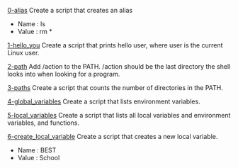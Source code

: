 [0-alias](0-alias) Create a script that creates an alias 
* Name : ls
* Value : rm *

[1-hello_you](1-hello_you) Create a script that prints hello user, where user is the current Linux user.

[2-path](2-path) Add /action to the PATH. /action should be the last directory the shell looks into when looking for a program.

[3-paths](3-paths) Create a script that counts the number of directories in the PATH.

[4-global_variables](4-global_variables) Create a script that lists environment variables.

[5-local_variables](5-local_variables) Create a script that lists all local variables and environment variables, and functions.

[6-create_local_variable](6-create_local_variable) Create a script that creates a new local variable.
* Name : BEST 
* Value : School

